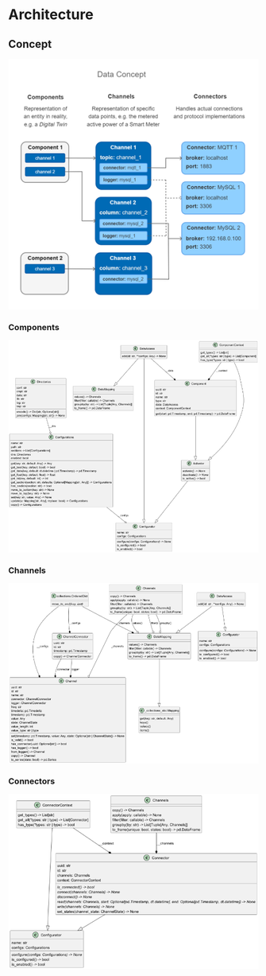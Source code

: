 # Architecture


## Concept

![Data Concept](../../doc/_static/data-concept.png)


### Components

![Component Class Diagram](../../doc/_static/diagrams/component.png)


### Channels

![DataAccess Class Diagram](../../doc/_static/diagrams/data-access.png)


### Connectors

![Connector Class Diagram](../../doc/_static/diagrams/connector.png)
